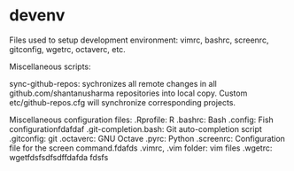 devenv
=================

Files used to setup development environment: vimrc, bashrc, screenrc, gitconfig, wgetrc, octaverc, etc.

Miscellaneous scripts:

sync-github-repos: sychronizes all remote changes in all github.com/shantanusharma repositories into local copy. Custom etc/github-repos.cfg will synchronize corresponding projects.

Miscellaneous configuration files:
.Rprofile: R 
.bashrc: Bash
.config: Fish configurationfdafdaf
.git-completion.bash: Git auto-completion script
.gitconfig: git 
.octaverc: GNU Octave 
.pyrc: Python
.screenrc: Configuration file for the screen command.fdafds
.vimrc, .vim folder: vim  files
.wgetrc: wgetfdsfsdfsdffdafda
fdsfs
